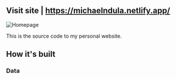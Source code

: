 ## Visit site | https://michaelndula.netlify.app/

![Homepage](C:\Users\micha\Pictures)

This is the source code to my personal website.

## How it's built

### Data

